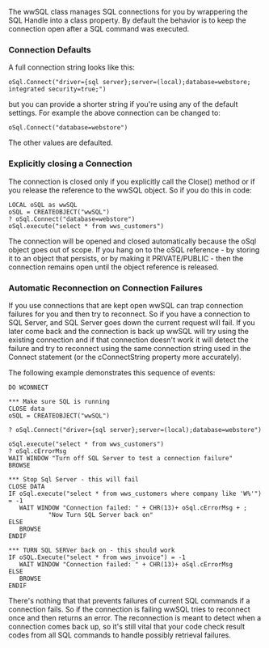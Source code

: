 ﻿The wwSQL class manages SQL connections for you by wrappering the SQL Handle into a class property. By default the behavior is to keep the connection open after a SQL command was executed. 

### Connection Defaults
A full connection string looks like this:

```foxpro
oSql.Connect("driver={sql server};server=(local);database=webstore; integrated security=true;")
```

but you can provide a shorter string if you're using any of the default settings. For example the above connection can be changed to:

```foxpro
oSql.Connect("database=webstore")
```

The other values are defaulted.

### Explicitly closing a Connection
The connection is closed only if you explicitly call the Close() method or if you release the reference to the wwSQL object. So if you do this in code:

```foxpro
LOCAL oSQL as wwSQL
oSQL = CREATEOBJECT("wwSQL")
? oSql.Connect("database=webstore")
oSql.execute("select * from wws_customers")
```

The connection will be opened and closed automatically because the oSql object goes out of scope. 
If you hang on to the oSQL reference - by storing it to an object that persists, or by making it PRIVATE/PUBLIC - then the connection remains open until the object reference is released.

### Automatic Reconnection on Connection Failures
If you use connections that are kept open wwSQL can trap connection failures for you and then try to reconnect. So if you have a connection to SQL Server, and SQL Server goes down the current request will fail. If you later come back and the connection is back up wwSQL will try using the existing connection and if that connection doesn't work it will detect the failure and try to reconnect using the same connection string used in the Connect statement (or the cConnectString property more accurately).

The following example demonstrates this sequence of events:
```foxpro
DO WCONNECT

*** Make sure SQL is running
CLOSE data
oSQL = CREATEOBJECT("wwSQL")

? oSql.Connect("driver={sql server};server=(local);database=webstore")

oSql.execute("select * from wws_customers")
? oSql.cErrorMsg
WAIT WINDOW "Turn off SQL Server to test a connection failure"
BROWSE

*** Stop Sql Server - this will fail
CLOSE DATA
IF oSql.execute("select * from wws_customers where company like 'W%'") = -1
   WAIT WINDOW "Connection failed: " + CHR(13)+ oSql.cErrorMsg + ;
           "Now Turn SQL Server back on"
ELSE
   BROWSE
ENDIF

*** TURN SQL SERVer back on - this should work
IF oSQL.Execute("select * from wws_invoice") = -1
   WAIT WINDOW "Connection failed: " + CHR(13)+ oSql.cErrorMsg
ELSE
   BROWSE
ENDIF
```

There's nothing that  that prevents failures of current SQL commands if a connection fails. So if the connection is failing wwSQL tries to reconnect once and then returns an error. The reconnection is meant to detect when a connection comes back up, so it's still vital that your code check result codes from all SQL commands to handle possibly retrieval failures.